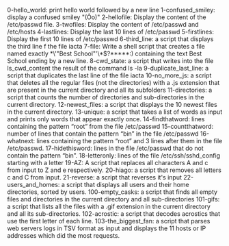 0-hello_world: print hello world followed by a new line
1-confused_smiley: display a confused smiley "(Ôo)"
2-hellofile: Display the content of the /etc/passwd file.
3-twofiles: Display the content of /etc/passwd and /etc/hosts
4-lastlines: Display the last 10 lines of /etc/passwd
5-firstlines: Display the first 10 lines of /etc/passwd
6-third_line: a script that displays the third line f the file iacta
7-file: Write a shell script that creates a file named exactly \*\\'"Best School"\'\\*$\?\*\*\*\*\*:) containing the text Best School ending by a new line.
8-cwd_state: a script that writes into the file ls_cwd_content the result of the command ls -la
9-duplicate_last_line:  a script that duplicates the last line of the file iacta
10-no_more_js: a script that deletes all the regular files (not the directories) with a .js extension that are present in the current directory and all its subfolders
11-directories: a script that counts the number of directories and sub-directories in the current directory.
12-newest_files: a script that displays the 10 newest files in the current directory.
13-unique: a script that takes a list of words as input and prints only words that appear exactly once.
14-findthatword:  lines containing the pattern “root” from the file /etc/passwd
15-countthatword: number of lines that contain the pattern “bin” in the file /etc/passwd
16-whatnext:  lines containing the pattern “root” and 3 lines after them in the file /etc/passwd.
17-hidethisword: lines in the file /etc/passwd that do not contain the pattern “bin”.
18-letteronly: lines of the file /etc/ssh/sshd_config starting with a letter
19-AZ: A script that replaces all characters A and c from input to Z and e respectively.
20-hiago: a script that removes all letters c and C from input.
21-reverse: a script that reverses it's input
22-users_and_homes: a script that displays all users and their home directories, sorted by users.
100-empty_casks: a script that finds all empty files and directories in the current directory and all sub-directories
101-gifs: a script that lists all the files with a .gif extension in the current directory and all its sub-directories.
102-acrostic: a script that decodes acrostics that use the first letter of each line.
103-the_biggest_fan: a script that parses web servers logs in TSV format as input and displays the 11 hosts or IP addresses which did the most requests.

































